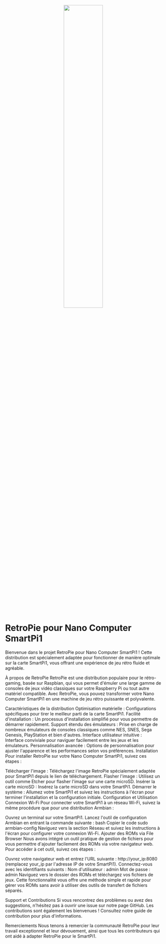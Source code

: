 <p align="center">
<img src="https://upload.wikimedia.org/wikipedia/commons/thumb/c/c3/RetroPie-Logo.svg/2560px-RetroPie-Logo.svg.png" style="width:50%" >
</p>

# RetroPie pour Nano Computer SmartPi1
Bienvenue dans le projet RetroPie pour Nano Computer SmartPi1 ! Cette distribution est spécialement adaptée pour fonctionner de manière optimale sur la carte SmartPi1, vous offrant une expérience de jeu rétro fluide et agréable.

À propos de RetroPie
RetroPie est une distribution populaire pour le rétro-gaming, basée sur Raspbian, qui vous permet d'émuler une large gamme de consoles de jeux vidéo classiques sur votre Raspberry Pi ou tout autre matériel compatible. Avec RetroPie, vous pouvez transformer votre Nano Computer SmartPi1 en une machine de jeu rétro puissante et polyvalente.

Caractéristiques de la distribution
Optimisation matérielle : Configurations spécifiques pour tirer le meilleur parti de la carte SmartPi1.
Facilité d'installation : Un processus d'installation simplifié pour vous permettre de démarrer rapidement.
Support étendu des émulateurs : Prise en charge de nombreux émulateurs de consoles classiques comme NES, SNES, Sega Genesis, PlayStation et bien d'autres.
Interface utilisateur intuitive : Interface conviviale pour naviguer facilement entre les jeux et les émulateurs.
Personnalisation avancée : Options de personnalisation pour ajuster l'apparence et les performances selon vos préférences.
Installation
Pour installer RetroPie sur votre Nano Computer SmartPi1, suivez ces étapes :

Télécharger l'image : Téléchargez l'image RetroPie spécialement adaptée pour SmartPi1 depuis le lien de téléchargement.
Flasher l'image : Utilisez un outil comme Etcher pour flasher l'image sur une carte microSD.
Insérer la carte microSD : Insérez la carte microSD dans votre SmartPi1.
Démarrer le système : Allumez votre SmartPi1 et suivez les instructions à l'écran pour terminer l'installation et la configuration initiale.
Configuration et Utilisation
Connexion Wi-Fi
Pour connecter votre SmartPi1 à un réseau Wi-Fi, suivez la même procédure que pour une distribution Armbian :

Ouvrez un terminal sur votre SmartPi1.
Lancez l'outil de configuration Armbian en entrant la commande suivante :
bash
Copier le code
sudo armbian-config
Naviguez vers la section Réseau et suivez les instructions à l'écran pour configurer votre connexion Wi-Fi.
Ajouter des ROMs via File Browser
Nous avons intégré un outil pratique de gestion de fichiers pour vous permettre d'ajouter facilement des ROMs via votre navigateur web. Pour accéder à cet outil, suivez ces étapes :

Ouvrez votre navigateur web et entrez l'URL suivante : http://your_ip:8080 (remplacez your_ip par l'adresse IP de votre SmartPi1).
Connectez-vous avec les identifiants suivants :
Nom d'utilisateur : admin
Mot de passe : admin
Naviguez vers le dossier des ROMs et téléchargez vos fichiers de jeux.
Cette fonctionnalité vous offre une méthode simple et rapide pour gérer vos ROMs sans avoir à utiliser des outils de transfert de fichiers séparés.

Support et Contributions
Si vous rencontrez des problèmes ou avez des suggestions, n'hésitez pas à ouvrir une issue sur notre page GitHub. Les contributions sont également les bienvenues ! Consultez notre guide de contribution pour plus d'informations.

Remerciements
Nous tenons à remercier la communauté RetroPie pour leur travail exceptionnel et leur dévouement, ainsi que tous les contributeurs qui ont aidé à adapter RetroPie pour le SmartPi1.
